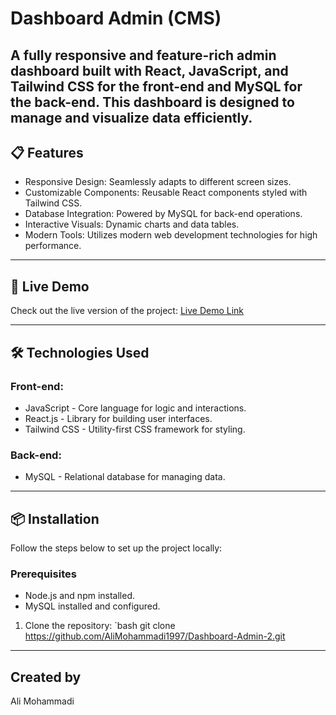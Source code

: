 # Dashboard Admin (CMS)

A fully responsive and feature-rich admin dashboard built with React, JavaScript, and Tailwind CSS for the front-end and MySQL for the back-end. This dashboard is designed to manage and visualize data efficiently.
---

## 📋 Features

- Responsive Design: Seamlessly adapts to different screen sizes.  
- Customizable Components: Reusable React components styled with Tailwind CSS.  
- Database Integration: Powered by MySQL for back-end operations.  
- Interactive Visuals: Dynamic charts and data tables.  
- Modern Tools: Utilizes modern web development technologies for high performance.  

---
## 🚀 Live Demo

Check out the live version of the project: [Live Demo Link](#)

---

## 🛠️ Technologies Used

### Front-end:
- JavaScript - Core language for logic and interactions.
- React.js - Library for building user interfaces.
- Tailwind CSS - Utility-first CSS framework for styling.

### Back-end:
- MySQL - Relational database for managing data.

---

## 📦 Installation

Follow the steps below to set up the project locally:

### Prerequisites
- Node.js and npm installed.
- MySQL installed and configured.

1. Clone the repository:
   `bash
   git clone https://github.com/AliMohammadi1997/Dashboard-Admin-2.git
---
## Created by
Ali Mohammadi
